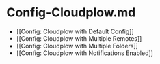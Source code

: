 # Config-Cloudplow.md

* \[\[Config: Cloudplow with Default Config\]\]
* \[\[Config: Cloudplow with Multiple Remotes\]\]
* \[\[Config: Cloudplow with Multiple Folders\]\]
* \[\[Config: Cloudplow with Notifications Enabled\]\]

